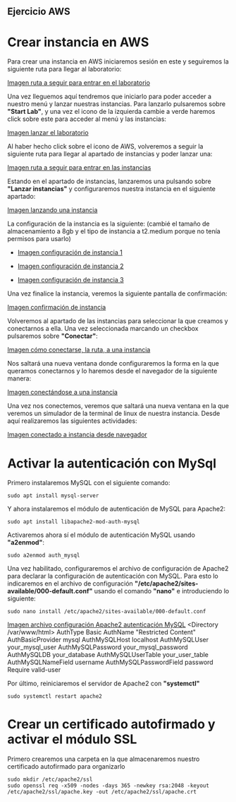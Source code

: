 ## Ejercicio AWS

# Crear instancia en AWS
Para crear una instancia en AWS iniciaremos sesión en este y seguiremos la siguiente ruta para llegar al laboratorio:

[Imagen ruta a seguir para entrar en el laboratorio](/tema1/imagenes/aws_ruta_laboratorio.png)

Una vez lleguemos aquí tendremos que iniciarlo para poder acceder a nuestro menú y lanzar nuestras instancias. Para lanzarlo pulsaremos sobre **"Start Lab"**, y una vez el icono de la izquierda cambie a verde haremos click sobre este para acceder al menú y las instancias:

[Imagen lanzar el laboratorio](/tema1/imagenes/aws_iniciando_laboratorio.png)

Al haber hecho click sobre el icono de AWS, volveremos a seguir la siguiente ruta para llegar al apartado de instancias y poder lanzar una:

[Imagen ruta a seguir para entrar en las instancias](/tema1/imagenes/aws_ruta_instancias.png)

Estando en el apartado de instancias, lanzaremos una pulsando sobre **"Lanzar instancias"** y configuraremos nuestra instancia en el siguiente apartado:

[Imagen lanzando una instancia](/tema1/imagenes/aws_lanzando_instancia.png)

La configuración de la instancia es la siguiente: (cambié el tamaño de almacenamiento a 8gb y el tipo de instancia a t2.medium porque no tenía permisos para usarlo)

+ [Imagen configuración de instancia 1](/tema1/imagenes/aws_configuracion_instancia1.png)

+ [Imagen configuración de instancia 2](/tema1/imagenes/aws_configuracion_instancia2.png)

+ [Imagen configuración de instancia 3](/tema1/imagenes/aws_configuracion_instancia3.png)

Una vez finalice la instancia, veremos la siguiente pantalla de confirmación:

[Imagen confirmación de instancia](/tema1/imagenes/aws_confirmacion_instancia.png)

Volveremos al apartado de las instancias para seleccionar la que creamos y conectarnos a ella. Una vez seleccionada marcando un checkbox pulsaremos sobre **"Conectar"**:

[Imagen cómo conectarse, la ruta, a una instancia](/tema1/imagenes/aws_como_conectar.png)

Nos saltará una nueva ventana donde configuraremos la forma en la que queramos conectarnos y lo haremos desde el navegador de la siguiente manera:

[Imagen conectándose a una instancia](/tema1/imagenes/aws_conectandose_instancia.png)

Una vez nos conectemos, veremos que saltará una nueva ventana en la que veremos un simulador de la terminal de linux de nuestra instancia. Desde aquí realizaremos las siguientes actividades:

[Imagen conectado a instancia desde navegador](/tema1/imagenes/aws_conectado_instancia.png)


# Activar la autenticación con MySql
Primero instalaremos MySQL con el siguiente comando:
```ubuntu
sudo apt install mysql-server
```
Y ahora instalaremos el módulo de autenticación de MySQL para Apache2:
```ubuntu
sudo apt install libapache2-mod-auth-mysql
```
Activaremos ahora sí el módulo de autenticación MySQL usando **"a2enmod"**:
```ubuntu
sudo a2enmod auth_mysql
```

Una vez habilitado, configuraremos el archivo de configuración de Apache2 para declarar la configuración de autenticación con MySQL. Para esto lo indicaremos en el archivo de configuración **"/etc/apache2/sites-available/000-default.conf"** usando el comando **"nano"** e introduciendo lo siguiente:
```ubuntu
sudo nano install /etc/apache2/sites-available/000-default.conf
```
[Imagen archivo configuración Apache2 autenticación MySQL](/tema1/imagenes/apache_autenticación_MySQL.png)
<Directory /var/www/html>
    AuthType Basic
    AuthName "Restricted Content"
    AuthBasicProvider mysql
    AuthMySQLHost localhost
    AuthMySQLUser your_mysql_user
    AuthMySQLPassword your_mysql_password
    AuthMySQLDB your_database
    AuthMySQLUserTable your_user_table
    AuthMySQLNameField username
    AuthMySQLPasswordField password
    Require valid-user
</Directory>

Por último, reiniciaremos el servidor de Apache2 con **"systemctl"**
```ubuntu
sudo systemctl restart apache2
```


# Crear un certificado autofirmado y activar el módulo SSL
Primero crearemos una carpeta en la que almacenaremos nuestro certificado autofirmado para organizarlo

```ubuntu
sudo mkdir /etc/apache2/ssl
sudo openssl req -x509 -nodes -days 365 -newkey rsa:2048 -keyout /etc/apache2/ssl/apache.key -out /etc/apache2/ssl/apache.crt
```
